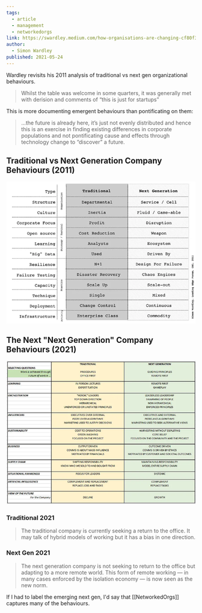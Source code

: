 ```yaml
---
tags:
  - article
  - management
  - networkedorgs
link: https://swardley.medium.com/how-organisations-are-changing-cf80f3e2300
author:
  - Simon Wardley
published: 2021-05-24
---
```

Wardley revisits his 2011 analysis of traditional vs next gen organizational behaviours.

> Whilst the table was welcome in some quarters, it was generally met with derision and comments of “this is just for startups”

This is more documenting emergent behaviours than pontificating on them:

> …the future is already here, it’s just not evenly distributed and hence this is an exercise in finding existing differences in corporate populations and not pontificating cause and effects through technology change to “discover” a future.
## Traditional vs Next Generation Company Behaviours (2011)

![Table of Traditional and Next Gen features](/assets/IMG_4772.webp)

## The Next "Next Generation" Company Behaviours (2021)

![](/assets/IMG_4773.webp)

### Traditional 2021

> The traditional company is currently seeking a return to the office. It may talk of hybrid models of working but it has a bias in one direction.
### Next Gen 2021

> The next generation company is not seeking to return to the office but adapting to a more remote world. This form of remote working — in many cases enforced by the isolation economy — is now seen as the new norm.

If I had to label the emerging next gen, I'd say that [[NetworkedOrgs]] captures many of the behaviours.